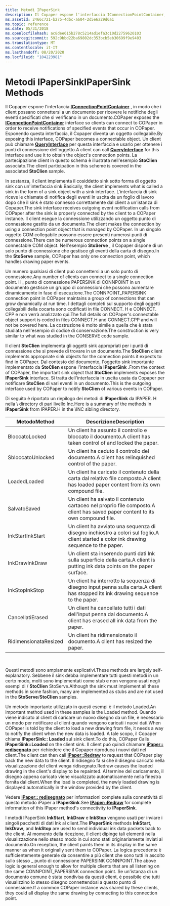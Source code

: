 ```yaml
---
title: Metodi IPaperSink
description: Il Copaper espone l'interfaccia IConnectionPointContainer, in modo che i client possano connettersi a un documento per ricevere le notifiche degli eventi specificati che si verificano in un documento.
ms.assetid: 2466c721-b275-4dbc-a604-2d5e6a29d6a1
ms.topic: reference
ms.date: 05/31/2018
ms.openlocfilehash: ac8dee615b278c5214ad1efa3c10d22759620103
ms.sourcegitcommit: 592c9bbd22ba69802dc353bcb5eb30699f9e9403
ms.translationtype: MT
ms.contentlocale: it-IT
ms.lasthandoff: 08/20/2020
ms.locfileid: "104223981"
---
```

# <a name="ipapersink-methods"></a><span data-ttu-id="0ea41-103">Metodi IPaperSink</span><span class="sxs-lookup"><span data-stu-id="0ea41-103">IPaperSink Methods</span></span>

<span data-ttu-id="0ea41-104">Il Copaper espone l'interfaccia [**IConnectionPointContainer**](/windows/win32/api/ocidl/nn-ocidl-iconnectionpointcontainer) , in modo che i client possano connettersi a un documento per ricevere le notifiche degli eventi specificati che si verificano in un documento.</span><span class="sxs-lookup"><span data-stu-id="0ea41-104">COPaper exposes the [**IConnectionPointContainer**](/windows/win32/api/ocidl/nn-ocidl-iconnectionpointcontainer) interface so clients can connect to COPaper in order to receive notifications of specified events that occur in COPaper.</span></span> <span data-ttu-id="0ea41-105">Esponendo questa interfaccia, il Copaper diventa un oggetto collegabile.</span><span class="sxs-lookup"><span data-stu-id="0ea41-105">By exposing this interface, COPaper becomes a connectable object.</span></span> <span data-ttu-id="0ea41-106">Un client può chiamare [**QueryInterface**](/windows/win32/api/unknwn/nf-unknwn-iunknown-queryinterface(q)) per questa interfaccia e usarlo per ottenere i punti di connessione dell'oggetto.</span><span class="sxs-lookup"><span data-stu-id="0ea41-106">A client can call [**QueryInterface**](/windows/win32/api/unknwn/nf-unknwn-iunknown-queryinterface(q)) for this interface and use it to obtain the object's connection points.</span></span> <span data-ttu-id="0ea41-107">La partecipazione client in questo schema è illustrata nell'esempio **StoClien** associato.</span><span class="sxs-lookup"><span data-stu-id="0ea41-107">The client participation in this scheme is covered in the associated **StoClien** sample.</span></span>

<span data-ttu-id="0ea41-108">In sostanza, il client implementa il cosiddetto sink sotto forma di oggetto sink con un'interfaccia sink.</span><span class="sxs-lookup"><span data-stu-id="0ea41-108">Basically, the client implements what is called a sink in the form of a sink object with a sink interface.</span></span> <span data-ttu-id="0ea41-109">L'interfaccia di sink riceve le chiamate di notifica degli eventi in uscita da un foglio di lavoro dopo che il sink è stato connesso correttamente dal client a un'istanza di Copaper.</span><span class="sxs-lookup"><span data-stu-id="0ea41-109">The sink interface receives outgoing event notification calls from COPaper after the sink is properly connected by the client to a COPaper instance.</span></span> <span data-ttu-id="0ea41-110">Il client esegue la connessione utilizzando un oggetto punto di connessione gestito da un documento.</span><span class="sxs-lookup"><span data-stu-id="0ea41-110">The client makes the connection by using a connection point object that is managed by COPaper.</span></span> <span data-ttu-id="0ea41-111">In un singolo oggetto COM collegabile possono essere presenti numerosi punti di connessione.</span><span class="sxs-lookup"><span data-stu-id="0ea41-111">There can be numerous connection points on a single connectable COM object.</span></span> <span data-ttu-id="0ea41-112">Nell'esempio **StoServe** , il Copaper dispone di un solo punto di connessione che gestisce gli eventi della carta di disegno.</span><span class="sxs-lookup"><span data-stu-id="0ea41-112">In the **StoServe** sample, COPaper has only one connection point, which handles drawing paper events.</span></span>

<span data-ttu-id="0ea41-113">Un numero qualsiasi di client può connettersi a un solo punto di connessione.</span><span class="sxs-lookup"><span data-stu-id="0ea41-113">Any number of clients can connect to a single connection point.</span></span> <span data-ttu-id="0ea41-114">Il \_ punto di connessione PAPERSINK di CONNPOINT in un documento gestisce un gruppo di connessioni che possono aumentare dinamicamente in fase di esecuzione.</span><span class="sxs-lookup"><span data-stu-id="0ea41-114">The CONNPOINT\_PAPERSINK connection point in COPaper maintains a group of connections that can grow dynamically at run time.</span></span> <span data-ttu-id="0ea41-115">I dettagli completi sul supporto degli oggetti collegabili della cocarta sono codificati in file CONNECT. H e CONNECT. CPP e non verrà analizzato qui.</span><span class="sxs-lookup"><span data-stu-id="0ea41-115">The full details on COPaper's connectable object support is coded in files CONNECT.H and CONNECT.CPP and will not be covered here.</span></span> <span data-ttu-id="0ea41-116">La costruzione è molto simile a quella che è stata studiata nell'esempio di codice di conservazione.</span><span class="sxs-lookup"><span data-stu-id="0ea41-116">The construction is very similar to what was studied in the CONSERVE code sample.</span></span>

<span data-ttu-id="0ea41-117">Il client **StoClien** implementa gli oggetti sink appropriati per i punti di connessione che si prevede di trovare in un documento.</span><span class="sxs-lookup"><span data-stu-id="0ea41-117">The **StoClien** client implements appropriate sink objects for the connection points it expects to find in COPaper.</span></span> <span data-ttu-id="0ea41-118">Dal contesto del documento, l'oggetto sink importante implementato da **StoClien** espone l'interfaccia **IPaperSink** .</span><span class="sxs-lookup"><span data-stu-id="0ea41-118">From the context of COPaper, the important sink object that **StoClien** implements exposes the **IPaperSink** interface.</span></span> <span data-ttu-id="0ea41-119">Si tratta dell'interfaccia in uscita usata da Copaper per notificare **StoClien** di vari eventi in un documento.</span><span class="sxs-lookup"><span data-stu-id="0ea41-119">This is the outgoing interface used by COPaper to notify **StoClien** of various events in COPaper.</span></span>

<span data-ttu-id="0ea41-120">Di seguito è riportato un riepilogo dei metodi di **IPaperSink** da IPAPER. H nella \\ directory di pari livello Inc.</span><span class="sxs-lookup"><span data-stu-id="0ea41-120">Here is a summary of the methods in **IPaperSink** from IPAPER.H in the \\INC sibling directory.</span></span>



| <span data-ttu-id="0ea41-121">Metodo</span><span class="sxs-lookup"><span data-stu-id="0ea41-121">Method</span></span>   | <span data-ttu-id="0ea41-122">Descrizione</span><span class="sxs-lookup"><span data-stu-id="0ea41-122">Description</span></span>                                                   |
|----------|---------------------------------------------------------------|
| <span data-ttu-id="0ea41-123">Bloccato</span><span class="sxs-lookup"><span data-stu-id="0ea41-123">Locked</span></span>   | <span data-ttu-id="0ea41-124">Un client ha assunto il controllo e bloccato il documento.</span><span class="sxs-lookup"><span data-stu-id="0ea41-124">A client has taken control of and locked the paper.</span></span>           |
| <span data-ttu-id="0ea41-125">Sbloccato</span><span class="sxs-lookup"><span data-stu-id="0ea41-125">Unlocked</span></span> | <span data-ttu-id="0ea41-126">Un client ha ceduto il controllo del documento.</span><span class="sxs-lookup"><span data-stu-id="0ea41-126">A client has relinquished control of the paper.</span></span>               |
| <span data-ttu-id="0ea41-127">Loaded</span><span class="sxs-lookup"><span data-stu-id="0ea41-127">Loaded</span></span>   | <span data-ttu-id="0ea41-128">Un client ha caricato il contenuto della carta dal relativo file composto.</span><span class="sxs-lookup"><span data-stu-id="0ea41-128">A client has loaded paper content from its own compound file.</span></span> |
| <span data-ttu-id="0ea41-129">Salvato</span><span class="sxs-lookup"><span data-stu-id="0ea41-129">Saved</span></span>    | <span data-ttu-id="0ea41-130">Un client ha salvato il contenuto cartaceo nel proprio file composto.</span><span class="sxs-lookup"><span data-stu-id="0ea41-130">A client has saved paper content to its own compound file.</span></span>    |
| <span data-ttu-id="0ea41-131">InkStart</span><span class="sxs-lookup"><span data-stu-id="0ea41-131">InkStart</span></span> | <span data-ttu-id="0ea41-132">Un client ha avviato una sequenza di disegno inchiostro a colori sul foglio.</span><span class="sxs-lookup"><span data-stu-id="0ea41-132">A client started a color ink drawing sequence to the paper.</span></span>   |
| <span data-ttu-id="0ea41-133">InkDraw</span><span class="sxs-lookup"><span data-stu-id="0ea41-133">InkDraw</span></span>  | <span data-ttu-id="0ea41-134">Un client sta inserendo punti dati Ink sulla superficie della carta.</span><span class="sxs-lookup"><span data-stu-id="0ea41-134">A client is putting ink data points on the paper surface.</span></span>     |
| <span data-ttu-id="0ea41-135">InkStop</span><span class="sxs-lookup"><span data-stu-id="0ea41-135">InkStop</span></span>  | <span data-ttu-id="0ea41-136">Un client ha interrotto la sequenza di disegno input penna sulla carta.</span><span class="sxs-lookup"><span data-stu-id="0ea41-136">A client has stopped its ink drawing sequence to the paper.</span></span>   |
| <span data-ttu-id="0ea41-137">Cancellati</span><span class="sxs-lookup"><span data-stu-id="0ea41-137">Erased</span></span>   | <span data-ttu-id="0ea41-138">Un client ha cancellato tutti i dati dell'input penna dal documento.</span><span class="sxs-lookup"><span data-stu-id="0ea41-138">A client has erased all ink data from the paper.</span></span>              |
| <span data-ttu-id="0ea41-139">Ridimensionata</span><span class="sxs-lookup"><span data-stu-id="0ea41-139">Resized</span></span>  | <span data-ttu-id="0ea41-140">Un client ha ridimensionato il documento.</span><span class="sxs-lookup"><span data-stu-id="0ea41-140">A client has resized the paper.</span></span>                               |



 

<span data-ttu-id="0ea41-141">Questi metodi sono ampiamente esplicativi.</span><span class="sxs-lookup"><span data-stu-id="0ea41-141">These methods are largely self-explanatory.</span></span> <span data-ttu-id="0ea41-142">Sebbene il sink debba implementare tutti questi metodi in un certo modo, molti sono implementati come stub e non vengono usati negli esempi di / **StoClien** StoServe.</span><span class="sxs-lookup"><span data-stu-id="0ea41-142">Although the sink must implement all these methods in some fashion, many are implemented as stubs and are not used in the **StoServe**/**StoClien** samples.</span></span>

<span data-ttu-id="0ea41-143">Un metodo importante utilizzato in questi esempi è il metodo Loaded.</span><span class="sxs-lookup"><span data-stu-id="0ea41-143">An important method used in these samples is the Loaded method.</span></span> <span data-ttu-id="0ea41-144">Quando viene indicato al client di caricare un nuovo disegno da un file, è necessario un modo per notificare al client quando vengono caricati i nuovi dati.</span><span class="sxs-lookup"><span data-stu-id="0ea41-144">When COPaper is told by the client to load a new drawing from file, it needs a way to notify the client when the new data is loaded.</span></span> <span data-ttu-id="0ea41-145">A tale scopo, il Copaper chiama **IPaperSink:: Loaded** sul sink client.</span><span class="sxs-lookup"><span data-stu-id="0ea41-145">To do this, COPaper Calls **IPaperSink::Loaded** on the client sink.</span></span> <span data-ttu-id="0ea41-146">Il client può quindi chiamare [**iPaper:: redisegnato**](ipaper--redraw.md) per richiedere che il Copaper riproduca i nuovi dati nel client.</span><span class="sxs-lookup"><span data-stu-id="0ea41-146">The client can then call [**IPaper::Redraw**](ipaper--redraw.md) to request that COPaper play back the new data to the client.</span></span> <span data-ttu-id="0ea41-147">Il ridisegno fa sì che il disegno caricato nella visualizzazione del client venga ridisegnato.</span><span class="sxs-lookup"><span data-stu-id="0ea41-147">Redraw causes the loaded drawing in the client's display to be repainted.</span></span> <span data-ttu-id="0ea41-148">Al termine del caricamento, il disegno appena caricato viene visualizzato automaticamente nella finestra fornita dal client.</span><span class="sxs-lookup"><span data-stu-id="0ea41-148">When the load is completed, the newly loaded drawing is displayed automatically in the window provided by the client.</span></span>

<span data-ttu-id="0ea41-149">Vedere [**iPaper:: redisegnato**](ipaper--redraw.md) per informazioni complete sulla connettività di questo metodo iPaper a **IPaperSink**.</span><span class="sxs-lookup"><span data-stu-id="0ea41-149">See [**IPaper::Redraw**](ipaper--redraw.md) for complete information of this IPaper method's connectivity to **IPaperSink**.</span></span>

<span data-ttu-id="0ea41-150">I  metodi IPaperSink **InkStart**, **InkDraw** e **InkStop** vengono usati per inviare i singoli pacchetti di dati Ink al client.</span><span class="sxs-lookup"><span data-stu-id="0ea41-150">The **IPaperSink** methods **InkStart**, **InkDraw**, and **InkStop** are used to send individual ink data packets back to the client.</span></span> <span data-ttu-id="0ea41-151">Al momento della ricezione, il client dipinge tali elementi nella visualizzazione nello stesso modo in cui sono stati originariamente inviati al documento.</span><span class="sxs-lookup"><span data-stu-id="0ea41-151">On reception, the client paints them in its display in the same manner as when it originally sent them to COPaper.</span></span> <span data-ttu-id="0ea41-152">La logica precedente è sufficientemente generale da consentire a più client che sono tutti in ascolto sullo stesso \_ punto di connessione PAPERSINK CONNPOINT.</span><span class="sxs-lookup"><span data-stu-id="0ea41-152">The above logic is general enough to allow for multiple clients that are all listening on the same CONNPOINT\_PAPERSINK connection point.</span></span> <span data-ttu-id="0ea41-153">Se un'istanza di un documento comune è stata condivisa da questi client, è possibile che tutti visualizzino lo stesso disegno connettendosi a questo punto di connessione.</span><span class="sxs-lookup"><span data-stu-id="0ea41-153">If a common COPaper instance was shared by these clients, they could all display the same drawing by connecting to this connection point.</span></span>

 

 